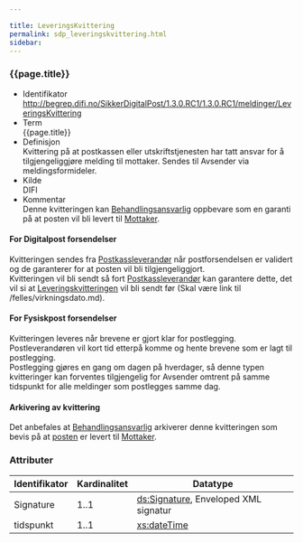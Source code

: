 ```yaml
---

title: LeveringsKvittering  
permalink: sdp_leveringskvittering.html
sidebar:
---
```


### {{page.title}}

  - Identifikator
    <http://begrep.difi.no/SikkerDigitalPost/1.3.0.RC1/1.3.0.RC1/meldinger/LeveringsKvittering>
  - Term  
    {{page.title}}
  - Definisjon  
    Kvittering på at postkassen eller utskriftstjenesten har tatt ansvar
    for å tilgjengeliggjøre melding til mottaker. Sendes til Avsender
    via meldingsformideler.
  - Kilde  
    DIFI
  - Kommentar  
    Denne kvitteringen kan
    [Behandlingsansvarlig](../forretningslag/Aktorer.md) oppbevare som en
    garanti på at posten vil bli levert til
    [Mottaker](../begrep/Mottaker.md).

#### For Digitalpost forsendelser

Kvitteringen sendes fra [Postkassleverandør](../forretningslag/Aktorer.md)
når postforsendelsen er validert og de garanterer for at posten vil bli
tilgjengeliggjort.  
Kvitteringen vil bli sendt så fort
[Postkassleverandør](../forretningslag/Aktorer.md) kan garantere dette,
det vil si at [Leveringskvitteringen](LeveringsKvittering.md) vil bli sendt
før (Skal være link til /felles/virkningsdato.md).

#### For Fysiskpost forsendelser

Kvitteringen leveres når brevene er gjort klar for postlegging.
Postleverandøren vil kort tid etterpå komme og hente brevene som er lagt
til postlegging.  
Postlegging gjøres en gang om dagen på hverdager, så denne typen
kvitteringer kan forventes tilgjengelig for Avsender omtrent på samme
tidspunkt for alle meldinger som postlegges samme dag.

#### Arkivering av kvittering

Det anbefales at [Behandlingsansvarlig](../forretningslag/Aktorer.md)
arkiverer denne kvitteringen som bevis på at
[posten](DigitalPostMelding.md) er levert til
[Mottaker](../begrep/Mottaker.md).

### Attributer

| Identifikator | Kardinalitet | Datatype |
| --- | --- | --- |
| Signature | 1..1 | [ds:Signature](https://www.oasis-open.org/committees/download.php/21256/wss-v1.1-spec-errata-os-SOAPMessageSecurity.htm#_Toc118717148), Enveloped XML signatur |
| tidspunkt | 1..1 | [xs:dateTime](http://www.w3.org/TR/xmlschema-2/#dateTime) |
